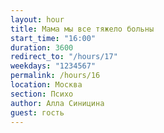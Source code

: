 ```yaml
---
layout: hour
title: Мама мы все тяжело больны
start_time: "16:00"
duration: 3600
redirect_to: "/hours/17"
weekdays: "1234567"
permalink: /hours/16
location: Москва
section: Психо
author: Алла Синицина
guest: гость  
---
```

